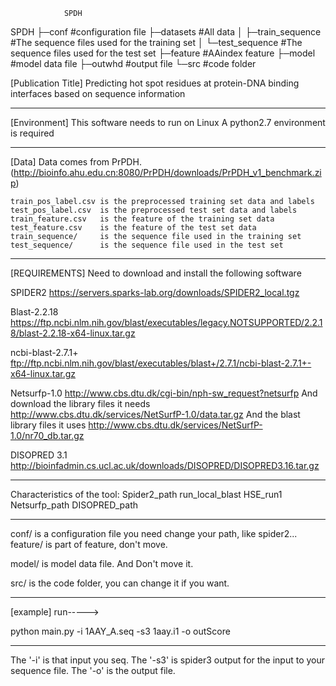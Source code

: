 
                SPDH                

SPDH
├─conf	                    #configuration file
├─datasets					#All data 
│	├─train_sequence		#The sequence files used for the training set
│	└─test_sequence			#The sequence files used for the test set
├─feature					#AAindex feature
├─model						#model data file
├─outwhd					#output file
└─src						#code folder

[Publication Title]
Predicting hot spot residues at protein-DNA binding interfaces based on sequence information
******************************************************
[Environment]
This software needs to run on Linux
A python2.7 environment is required
******************************************************
[Data]
	Data comes from PrPDH. (http://bioinfo.ahu.edu.cn:8080/PrPDH/downloads/PrPDH_v1_benchmark.zip)
	
	train_pos_label.csv	is the preprocessed training set data and labels  
	test_pos_label.csv	is the preprocessed test set data and labels 
	train_feature.csv	is the feature of the training set data
	test_feature.csv	is the feature of the test set data
	train_sequence/ 	is the sequence file used in the training set
	test_sequence/		is the sequence file used in the test set
	
******************************************************
[REQUIREMENTS]
Need to download and install the following software

SPIDER2
	https://servers.sparks-lab.org/downloads/SPIDER2_local.tgz

Blast-2.2.18
	https://ftp.ncbi.nlm.nih.gov/blast/executables/legacy.NOTSUPPORTED/2.2.18/blast-2.2.18-x64-linux.tar.gz

ncbi-blast-2.7.1+
	ftp://ftp.ncbi.nlm.nih.gov/blast/executables/blast+/2.7.1/ncbi-blast-2.7.1+-x64-linux.tar.gz

Netsurfp-1.0
	http://www.cbs.dtu.dk/cgi-bin/nph-sw_request?netsurfp
	And download the library files it needs http://www.cbs.dtu.dk/services/NetSurfP-1.0/data.tar.gz
	And the blast library files it uses http://www.cbs.dtu.dk/services/NetSurfP-1.0/nr70_db.tar.gz
	
DISOPRED 3.1
	http://bioinfadmin.cs.ucl.ac.uk/downloads/DISOPRED/DISOPRED3.16.tar.gz

******************************************************
Characteristics of the tool:
Spider2_path
	run_local_blast
	HSE_run1
Netsurfp_path
DISOPRED_path

******************************************************
conf/  is a configuration file
	you need change your path, like spider2...
feature/ is part of feature, don't move.

model/ is model data file. And Don't move it.

src/ is the code folder,  you can change it if you want.


******************************************************
[example]
run----->

python main.py -i 1AAY_A.seq -s3 1aay.i1 -o outScore

_________________________________________________
The '-i' is that input you seq.
The '-s3' is spider3 output for the input to your sequence file.
The '-o' is the output file.
